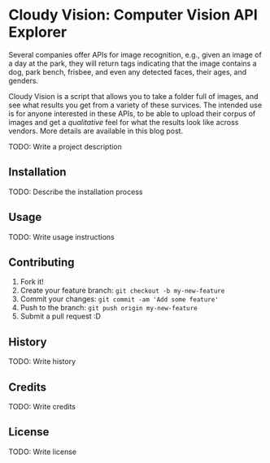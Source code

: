
# Cloudy Vision: Computer Vision API Explorer

Several companies offer APIs for image recognition, e.g., given an image of a day at the park, they will return tags indicating that the image contains a dog, park bench, frisbee, and even any detected faces, their ages, and genders. 

Cloudy Vision is a script that allows you to take a folder full of images, and see what results you get from a variety of these survices. The intended use is for anyone interested in these APIs, to be able to upload their corpus of images and get a *qualitative* feel for what the results look like across vendors. More details are available in this blog post.

TODO: Write a project description

## Installation

TODO: Describe the installation process

## Usage

TODO: Write usage instructions

## Contributing

1. Fork it!
2. Create your feature branch: `git checkout -b my-new-feature`
3. Commit your changes: `git commit -am 'Add some feature'`
4. Push to the branch: `git push origin my-new-feature`
5. Submit a pull request :D

## History

TODO: Write history

## Credits

TODO: Write credits

## License

TODO: Write license
